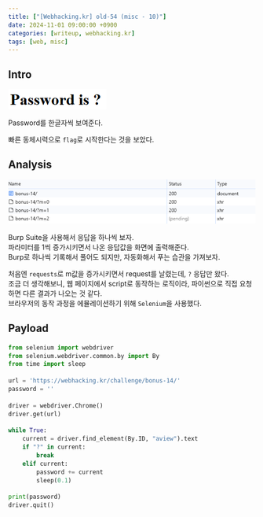 ```yaml
---
title: ["[Webhacking.kr] old-54 (misc - 10)"]
date: 2024-11-01 09:00:00 +0900
categories: [writeup, webhacking.kr]
tags: [web, misc]
---
```

## Intro
![문제 설명](assets/img/writeup/webhacking.kr/old-54/recon.png)

Password를 한글자씩 보여준다.

빠른 동체시력으로 `flag`로 시작한다는 것을 보았다.

## Analysis
![문제 분석](assets/img/writeup/webhacking.kr/old-54/analysis.png)

Burp Suite을 사용해서 응답을 하나씩 보자.  
파라미터를 1씩 증가시키면서 나온 응답값을 화면에 출력해준다.  
Burp로 하나씩 기록해서 풀어도 되지만, 자동화해서 푸는 습관을 가져보자.

처음엔 `requests`로 m값을 증가시키면서 request를 날렸는데, `?` 응답만 왔다.  
조금 더 생각해보니, 웹 페이지에서 script로 동작하는 로직이라, 파이썬으로 직접 요청하면 다른 결과가 나오는 것 같다.  
브라우저의 동작 과정을 에뮬레이션하기 위해 `Selenium`을 사용했다.

## Payload
```python
from selenium import webdriver
from selenium.webdriver.common.by import By
from time import sleep

url = 'https://webhacking.kr/challenge/bonus-14/'
password = ''

driver = webdriver.Chrome()
driver.get(url)

while True:
    current = driver.find_element(By.ID, "aview").text
    if "?" in current:
        break
    elif current:
        password += current
        sleep(0.1)   
    
print(password)
driver.quit()
```
